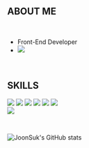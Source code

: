 
## ABOUT ME

<br/>

- Front-End Developer
- <a href="https://chojs28-dev.notion.site/JS-DevLog-fadf338bf8b0448e86eba897d69b0b8a" target="_blank"><img src="https://img.shields.io/badge/JS`DevLog-000000?style=flat-square&logo=Notion&logoColor=ffffff"/></a>


<br/>


## SKILLS

<p>
<img src="https://img.shields.io/badge/HTML5-E34F26?style=flat-square&logo=HTML5&logoColor=white"/>
<img src="https://img.shields.io/badge/CSS3-1572B6?style=flat-square&logo=CSS3&3logoColor=white"/>
<img src="https://img.shields.io/badge/styled_components-DB7093?style=flat-square&logo=styled-components&logoColor=white"/>
<img src="https://img.shields.io/badge/JavaScript-F7DF1E?style=flat-square&logo=JavaScript&logoColor=white"/>
<img src="https://img.shields.io/badge/jQuery-0769AD?style=flat-square&logo=jQuery&logoColor=white"/>
<img src="https://img.shields.io/badge/React-61DAFB?style=flat-square&logo=React&logoColor=white"/>
  
<br/>
<img src="https://img.shields.io/badge/Python-3776AB?style=flat-square&logo=Python&logoColor=white"/>

</p>

<br/>


![JoonSuk's GitHub stats](https://github-readme-stats.vercel.app/api?username=JoonSukCho&show_icons=true&theme=default)


